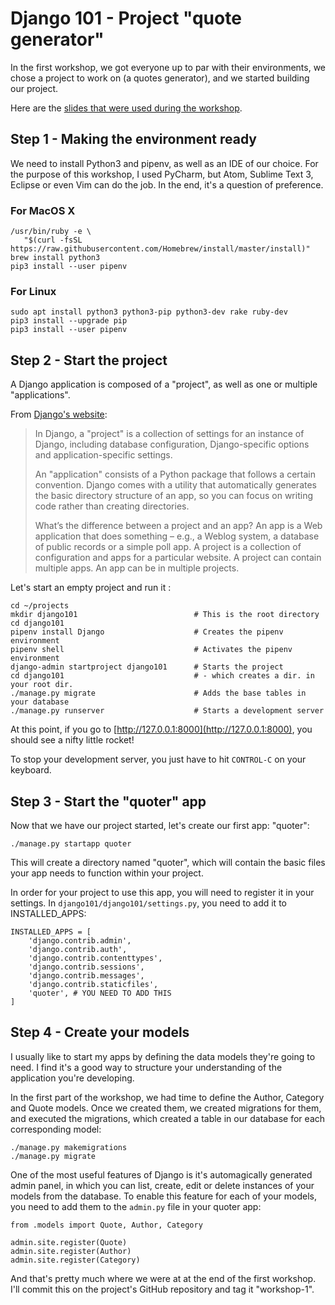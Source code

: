 # Django 101 - Project "quote generator"

In the first workshop, we got everyone up to par with their environments, we chose a project to work on (a quotes 
generator), and we started building our project.

Here are the [slides that were used during the workshop](http://slides.com/canweb/django-101/#/).

## Step 1 - Making the environment ready

We need to install Python3 and pipenv, as well as an IDE of our choice. For the purpose of this workshop, I used 
PyCharm, but Atom, Sublime Text 3, Eclipse or even Vim can do the job. In the end, it's a question of preference.

### For MacOS X
```
/usr/bin/ruby -e \
   "$(curl -fsSL https://raw.githubusercontent.com/Homebrew/install/master/install)"
brew install python3
pip3 install --user pipenv
```

### For Linux
```
sudo apt install python3 python3-pip python3-dev rake ruby-dev
pip3 install --upgrade pip
pip3 install --user pipenv
```

## Step 2 - Start the project

A Django application is composed of a "project", as well as one or multiple "applications".

From [Django's website](https://docs.djangoproject.com/en/2.0/intro/tutorial01/):

> In Django, a "project" is a collection of settings for an instance of Django, including database configuration, 
> Django-specific options and application-specific settings.
> 
> An "application" consists of a Python package that follows a certain convention. Django comes with a utility that 
> automatically generates the basic directory structure of an app, so you can focus on writing code rather than creating
> directories.
> 
> What’s the difference between a project and an app? An app is a Web application that does something – e.g., a Weblog 
> system, a database of public records or a simple poll app. A project is a collection of configuration and apps for a 
> particular website. A project can contain multiple apps. An app can be in multiple projects.

Let's start an empty project and run it :

```
cd ~/projects
mkdir django101                          # This is the root directory
cd django101
pipenv install Django                    # Creates the pipenv environment
pipenv shell                             # Activates the pipenv environment
django-admin startproject django101      # Starts the project
cd django101                             # - which creates a dir. in your root dir.
./manage.py migrate                      # Adds the base tables in your database
./manage.py runserver                    # Starts a development server
```

At this point, if you go to [http://127.0.0.1:8000](http://127.0.0.1:8000), you should see a nifty little rocket!

To stop your development server, you just have to hit ```CONTROL-C``` on your keyboard.

## Step 3 - Start the "quoter" app

Now that we have our project started, let's create our first app: "quoter":

```
./manage.py startapp quoter
```

This will create a directory named "quoter", which will contain the basic files your app needs to function within your 
project.

In order for your project to use this app, you will need to register it in your settings. In 
```django101/django101/settings.py```, you need to add it to INSTALLED_APPS:

```
INSTALLED_APPS = [
    'django.contrib.admin',
    'django.contrib.auth',
    'django.contrib.contenttypes',
    'django.contrib.sessions',
    'django.contrib.messages',
    'django.contrib.staticfiles',
    'quoter', # YOU NEED TO ADD THIS
]
```

## Step 4 - Create your models

I usually like to start my apps by defining the data models they're going to need.  I find it's a good way to structure 
your understanding of the application you're developing.

In the first part of the workshop, we had time to define the Author, Category and Quote models.  Once we created them,
we created migrations for them, and executed the migrations, which created a table in our database for each 
corresponding model:

```
./manage.py makemigrations
./manage.py migrate
```

One of the most useful features of Django is it's automagically generated admin panel, in which you can list, create, 
edit or delete instances of your models from the database.  To enable this feature for each of your models, you need to
add them to the ```admin.py``` file in your quoter app:

```
from .models import Quote, Author, Category

admin.site.register(Quote)
admin.site.register(Author)
admin.site.register(Category)
```

And that's pretty much where we were at at the end of the first workshop.  I'll commit this on the project's GitHub 
repository and tag it "workshop-1".